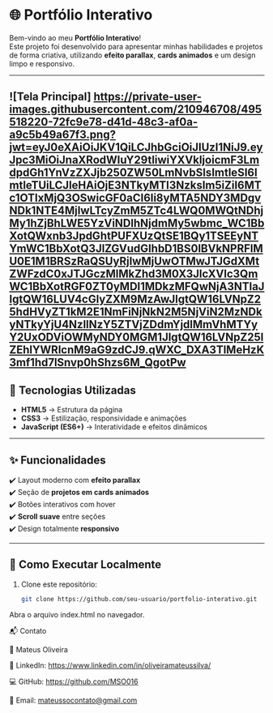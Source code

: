 # 🌐 Portfólio Interativo

Bem-vindo ao meu **Portfólio Interativo**!  
Este projeto foi desenvolvido para apresentar minhas habilidades e projetos de forma criativa, utilizando **efeito parallax**, **cards animados** e um design limpo e responsivo.  

---
![Tela Principal] 
https://private-user-images.githubusercontent.com/210946708/495518220-72fc9e78-d41d-48c3-af0a-a9c5b49a67f3.png?jwt=eyJ0eXAiOiJKV1QiLCJhbGciOiJIUzI1NiJ9.eyJpc3MiOiJnaXRodWIuY29tIiwiYXVkIjoicmF3LmdpdGh1YnVzZXJjb250ZW50LmNvbSIsImtleSI6ImtleTUiLCJleHAiOjE3NTkyMTI3NzksIm5iZiI6MTc1OTIxMjQ3OSwicGF0aCI6Ii8yMTA5NDY3MDgvNDk1NTE4MjIwLTcyZmM5ZTc4LWQ0MWQtNDhjMy1hZjBhLWE5YzViNDlhNjdmMy5wbmc_WC1BbXotQWxnb3JpdGhtPUFXUzQtSE1BQy1TSEEyNTYmWC1BbXotQ3JlZGVudGlhbD1BS0lBVkNPRFlMU0E1M1BRSzRaQSUyRjIwMjUwOTMwJTJGdXMtZWFzdC0xJTJGczMlMkZhd3M0X3JlcXVlc3QmWC1BbXotRGF0ZT0yMDI1MDkzMFQwNjA3NTlaJlgtQW16LUV4cGlyZXM9MzAwJlgtQW16LVNpZ25hdHVyZT1kM2E1NmFiNjNkN2M5NjViN2MzNDkyNTkyYjU4NzllNzY5ZTVjZDdmYjdlMmVhMTYyY2UxODViOWMyNDY0MGM1JlgtQW16LVNpZ25lZEhlYWRlcnM9aG9zdCJ9.qWXC_DXA3TlMeHzK3mf1hd7lSnvp0hShzs6M_QgotPw
---

## 🚀 Tecnologias Utilizadas

- **HTML5** → Estrutura da página  
- **CSS3** → Estilização, responsividade e animações  
- **JavaScript (ES6+)** → Interatividade e efeitos dinâmicos  

---

## ✨ Funcionalidades

✔️ Layout moderno com **efeito parallax**  
✔️ Seção de **projetos em cards animados**  
✔️ Botões interativos com hover  
✔️ **Scroll suave** entre seções  
✔️ Design totalmente **responsivo**  

---

## 🔧 Como Executar Localmente

1. Clone este repositório:
   ```bash
   git clone https://github.com/seu-usuario/portfolio-interativo.git
Abra o arquivo index.html no navegador.

📬 Contato

👤 Mateus Oliveira

🔗 LinkedIn: https://www.linkedin.com/in/oliveiramateussilva/

💻 GitHub: https://github.com/MSO016

📧 Email: mateussocontato@gmail.com


